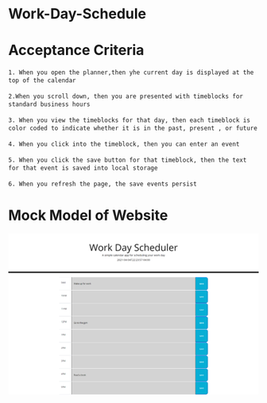 # Work-Day-Schedule

# Acceptance Criteria
```
1. When you open the planner,then yhe current day is displayed at the top of the calendar

2.When you scroll down, then you are presented with timeblocks for standard business hours

3. When you view the timeblocks for that day, then each timeblock is color coded to indicate whether it is in the past, present , or future

4. When you click into the timeblock, then you can enter an event

5. When you click the save button for that timeblock, then the text for that event is saved into local storage

6. When you refresh the page, the save events persist
```

# Mock Model of Website
![A user cliocks on slots on the colo-coded calendar and edits the events.](./assets/images/Work-Day-Schedule.png)